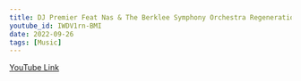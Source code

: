 ```yaml
---
title: DJ Premier Feat Nas & The Berklee Symphony Orchestra Regeneration
youtube_id: IWDV1rn-BMI
date: 2022-09-26
tags: [Music]
---
```

[YouTube Link](https://www.youtube.com/watch?v=IWDV1rn-BMI)
